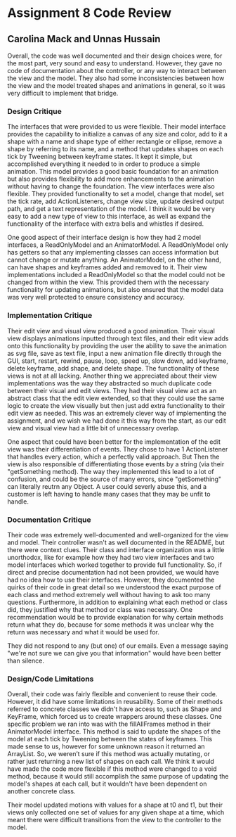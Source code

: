 # Assignment 8 Code Review
## Carolina Mack and Unnas Hussain

Overall, the code was well documented and their design choices were, for the most part, very sound and easy to understand. However, they gave no code of documentation about the controller, or any way to interact between the view and the model. They also had some inconsistencies between how the view and the model treated shapes and animations in general, so it was very difficult to implement that bridge.


### Design Critique
The interfaces that were provided to us were flexible. Their model interface provides the capability to initialize a canvas of any size and color, add to it a shape with a name and shape type of either rectangle or ellipse, remove a shape by referring to its name, and a method that updates shapes on each tick by Tweening between keyframe states. It kept it simple, but accomplished everything it needed to in order to produce a simple animation. This model provides a good basic foundation for an animation but also provides flexibility to add more enhancements to the animation without having to change the foundation. The view interfaces were also flexible. They provided functionality to set a model, change that model, set the tick rate, add ActionListeners, change view size, update desired output path, and get a text representation of the model. I think it would be very easy to add a new type of view to this interface, as well as expand the functionality of the interface with extra bells and whistles if desired.

One good aspect of their interface design is how they had 2 model interfaces, a ReadOnlyModel and an AnimatorModel. A ReadOnlyModel only has getters so that any implementing classes can access information but cannot change or mutate anything. An AnimatorModel, on the other hand, can have shapes and keyframes added and removed to it. Their view implementations included a ReadOnlyModel so that the model could not be changed from within the view. This provided them with the necessary functionality for updating animations, but also ensured that the model data was very well protected to ensure consistency and accuracy. 

 
### Implementation Critique
Their edit view and visual view produced a good animation. Their visual view displays animations inputted through text files, and their edit view adds onto this functionality by providing the user the ability to save the animation as svg file, save as text file, input a new animation file directly through the GUI, start, restart, rewind, pause, loop, speed up, slow down, add keyframe, delete keyframe, add shape, and delete shape. The functionality of these views is not at all lacking. Another thing we appreciated about their view implementations was the way they abstracted so much duplicate code between their visual and edit views. They had their visual view act as an abstract class that the edit view extended, so that they could use the same logic to create the view visually but then just add extra functionality to their edit view as needed. This was an extremely clever way of implementing the assignment, and we wish we had done it this way from the start, as our edit view and visual view had a little bit of unnecessary overlap. 

One aspect that could have been better for the implementation of the edit view was their differentiation of events. They chose to have 1 ActionListener that handles every action, which a perfectly valid approach. But Then the view is also responsible of differentiating those events by a string (via their "getSomething method). The way they implemented this lead to a lot of confusion, and could be the source of many errors, since "getSomething" can literally reutrn any Object. A user could severly abuse this, and a customer is left having to handle many cases that they may be unfit to handle.

### Documentation Critique
Their code was extremely well-documented and well-organized for the view and model. Their controller wasn't as well documented in the README, but there were context clues. Their class and interface organization was a little unorthodox, like for example how they had two view interfaces and two model interfaces which worked together to provide full functionality. So, if direct and precise documentation had not been provided, we would have had no idea how to use their interfaces. However, they documented the quirks of their code in great detail so we understood the exact purpose of each class and method extremely well without having to ask too many questions.  Furthermore, in addition to explaining what each method or class did, they justified why that method or class was necessary. One recommendation would be to provide explanation for why certain methods return what they do, because for some methods it was unclear why the return was necessary and what it would be used for.

They did not respond to any (but one) of our emails. Even a message saying "we're not sure we can give you that information" would have been better than silence.

### Design/Code Limitations
Overall, their code was fairly flexible and convenient to reuse their code. However, it did have some limitations in reusability. Some of their methods referred to concrete classes we didn't have access to, such as Shape and KeyFrame, which forced us to  create wrappers around these classes. One specific problem we ran into was with the fillAllFrames method in their AnimatorModel interface. This method is said to update the shapes of the model at each tick by Tweening between the states of keyframes. This made sense to us, however for some unknown reason it returned an ArrayList<Shape>. So, we weren’t sure if this method was actually mutating, or rather just returning a new list of shapes on each call.  We think it would have made the code more flexible if this method were changed to a void method, because it would still accomplish the same purpose of updating the model's shapes at each call, but it wouldn't have been dependent on another concrete class.

Their model updated motions with values for a shape at t0 and t1, but their views only collected one set of values for any given shape at a time, which meant there were difficult transitions from the view to the controller to the model.






